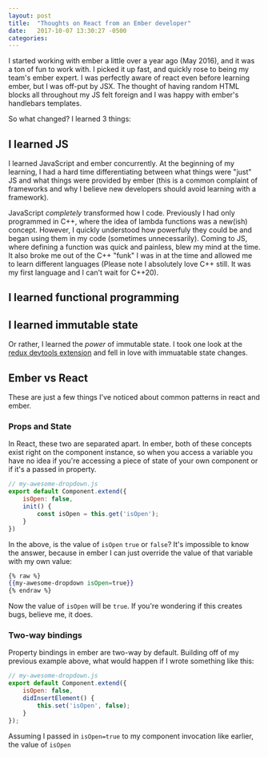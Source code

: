 ```yaml
---
layout: post
title:  "Thoughts on React from an Ember developer"
date:   2017-10-07 13:30:27 -0500
categories:
---
```


I started working with ember a little over a year ago (May 2016), and it was a ton of fun to work with. I picked it up fast, and quickly rose to being my team's ember expert. I was perfectly aware of react even before learning ember, but I was off-put by JSX. The thought of having random HTML blocks all throughout my JS felt foreign and I was happy with ember's handlebars templates. 

So what changed? I learned 3 things:

## I learned JS
I learned JavaScript and ember concurrently. At the beginning of my learning, I had a hard time differentiating between what things were "just" JS and what things were provided by ember (this is a common complaint of frameworks and why I believe new developers should avoid learning with a framework).

JavaScript _completely_ transformed how I code. Previously I had only programmed in C++, where the idea of lambda functions was a new(ish) concept. However, I quickly understood how powerfuly they could be and began using them in my code (sometimes unnecessarily). Coming to JS, where defining a function was quick and painless, blew my mind at the time. It also broke me out of the C++ "funk" I was in at the time and allowed me to learn different languages (Please note I absolutely love C++ still. It was my first language and I can't wait for C++20). 



## I learned functional programming



## I learned immutable state

Or rather, I learned the _power_ of immutable state. I took one look at the [redux devtools extension](https://github.com/gaearon/redux-devtools) and fell in love with immuatable state changes. 



## Ember vs React

These are just a few things I've noticed about common patterns in react and ember.

### Props and State
In React, these two are separated apart. In ember, both of these concepts exist right on the component instance, so when you access a variable you have no idea if you're accessing a piece of state of your own component or if it's a passed in property. 

```js
// my-awesome-dropdown.js
export default Component.extend({
    isOpen: false,
    init() {
        const isOpen = this.get('isOpen');
    }
})
```

In the above, is the value of `isOpen` `true` or `false`? It's impossible to know the answer, because in ember I can just override the value of that variable with my own value:


```handlebars
{% raw %}
{{my-awesome-dropdown isOpen=true}}
{% endraw %}
```

Now the value of `isOpen` will be `true`. If you're wondering if this creates bugs, believe me, it does.


### Two-way bindings

Property bindings in ember are two-way by default. 
Building off of my previous example above, what would happen if I wrote something like this:

```js
// my-awesome-dropdown.js
export default Component.extend({
    isOpen: false,
    didInsertElement() {
        this.set('isOpen', false);
    }
});
```

Assuming I passed in `isOpen=true` to my component invocation like earlier, the value of `isOpen` 
